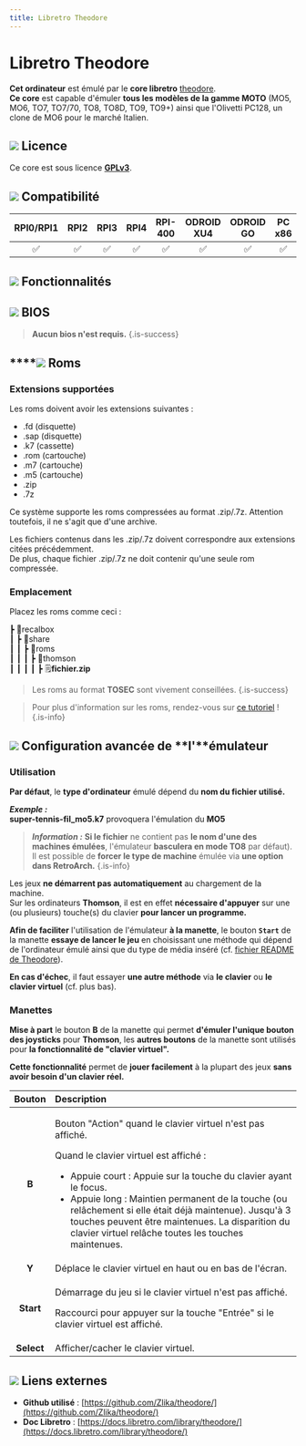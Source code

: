 ```yaml
---
title: Libretro Theodore
---
```


# Libretro Theodore

**Cet ordinateur** est émulé par le **core libretro** [theodore](https://github.com/Zlika/theodore).  
**Ce core** est capable d'émuler **tous les modèles de la gamme MOTO** \(MO5, MO6, TO7, TO7/70, TO8, TO8D, TO9, TO9+\) ainsi que l'Olivetti PC128, un clone de MO6 pour le marché Italien.

## ![](/migration-images/emulateurs/ordinosaures/thomson-t08/gerald-g-parchment-background-or-border-5.svg) Licence

Ce core est sous licence [**GPLv3**](https://github.com/Zlika/theodore/blob/master/LICENSE).

## ![](/migration-images/emulateurs/ordinosaures/thomson-t08/compatibility.png) Compatibilité

| RPI0/RPI1 | RPI2 | RPI3 | RPI4 | RPI-400 | ODROID XU4 | ODROID GO | PC x86 | PC X86\_64 |
| :---: | :---: | :---: | :---: | :---: | :---: | :---: | :---: | :---: |
| ✅ | ✅ | ✅ | ✅ | ✅ | ✅ | ✅ | ✅ | ✅ |

## ![](/migration-images/emulateurs/ordinosaures/thomson-t08/cogwheel-145804_640.png) Fonctionnalités



## ![](/migration-images/emulateurs/ordinosaures/thomson-t08/tqfp32.svg) BIOS


>**Aucun bios n'est requis.**
{.is-success}

## \*\*\*\*![](/migration-images/emulateurs/ordinosaures/thomson-t08/rom-30098_640.png) **Roms**

### Extensions supportées

Les roms doivent avoir les extensions suivantes  :

* .fd \(disquette\)
* .sap \(disquette\)
* .k7 \(cassette\)
* .rom \(cartouche\)
* .m7 \(cartouche\)
* .m5 \(cartouche\)
* .zip
* .7z

Ce système supporte les roms compressées au format .zip/.7z. Attention toutefois, il ne s'agit que d'une archive.

Les fichiers contenus dans les .zip/.7z doivent correspondre aux extensions citées précédemment.  
De plus, chaque fichier .zip/.7z ne doit contenir qu'une seule rom compressée.

### **Emplacement**

Placez les roms comme ceci : 

┣ 📁recalbox  
┃ ┣ 📁share  
┃ ┃ ┣ 📁roms  
┃ ┃ ┃ ┣ 📁thomson  
┃ ┃ ┃ ┃ ┣ 🗒**fichier.zip**  


>Les roms au format **TOSEC** sont vivement conseillées.
{.is-success}


>Pour plus d'information sur les roms, rendez-vous sur [ce tutoriel](/fr/tutoriels/jeux/generalite/les-roms-et-les-isos) !
{.is-info}

## ![](/migration-images/emulateurs/ordinosaures/thomson-t08/hammer-28636_640.png) Configuration avancée de **l'**émulateur

### Utilisation

**Par défaut**, le **type d'ordinateur** émulé dépend du **nom du fichier utilisé.**

_**Exemple :**_  
**super-tennis-fil\_mo5.k7** provoquera l'émulation du **MO5**


>_**Information :**_
>**Si le fichier** ne contient pas **le nom d'une des machines émulées**, l'émulateur **basculera en mode TO8** par défaut\).  
>Il est possible de **forcer le type de machine** émulée via **une option dans RetroArch.**
{.is-info}

Les jeux **ne démarrent pas automatiquement** au chargement de la machine.  
Sur les ordinateurs **Thomson**, il est en effet **nécessaire d'appuyer** sur une \(ou plusieurs\) touche\(s\) du clavier **pour lancer un programme.**  
  
**Afin de faciliter** l'utilisation de l'émulateur **à la manette**, le bouton **`Start`** de la manette **essaye de lancer le jeu** en choisissant une méthode qui dépend de l'ordinateur émulé ainsi que du type de média inséré \(cf. [fichier README de Theodore](https://github.com/Zlika/theodore/blob/master/README-FR.md#video_game-correspondance-des-boutons-de-la-manette)\).  
  
**En cas d'échec**, il faut essayer **une autre méthode** via **le clavier** ou **le clavier virtuel** \(cf. plus bas\).

### Manettes

**Mise à part** le bouton **B** de la manette qui permet **d'émuler l'unique bouton des joysticks** pour **Thomson**, les **autres boutons** de la manette sont utilisés pour **la fonctionnalité de "clavier virtuel".**

**Cette fonctionnalité** permet de **jouer facilement** à la plupart des jeux **sans avoir besoin d'un clavier réel.**

<table>
  <thead>
    <tr>
      <th style="text-align:center">Bouton</th>
      <th style="text-align:left">Description</th>
    </tr>
  </thead>
  <tbody>
    <tr>
      <td style="text-align:center"><b>B</b>
      </td>
      <td style="text-align:left">
        <p>Bouton &quot;Action&quot; quand le clavier virtuel n&apos;est pas affich&#xE9;.</p>
        <p>Quand le clavier virtuel est affich&#xE9; :</p>
        <ul>
          <li>Appuie court : Appuie sur la touche du clavier ayant le focus.</li>
          <li>Appuie long : Maintien permanent de la touche (ou rel&#xE2;chement si
            elle &#xE9;tait d&#xE9;j&#xE0; maintenue). Jusqu&apos;&#xE0; 3 touches
            peuvent &#xEA;tre maintenues. La disparition du clavier virtuel rel&#xE2;che
            toutes les touches maintenues.</li>
        </ul>
      </td>
    </tr>
    <tr>
      <td style="text-align:center"><b>Y</b>
      </td>
      <td style="text-align:left">D&#xE9;place le clavier virtuel en haut ou en bas de l&apos;&#xE9;cran.</td>
    </tr>
    <tr>
      <td style="text-align:center"><b>Start</b>
      </td>
      <td style="text-align:left">
        <p>D&#xE9;marrage du jeu si le clavier virtuel n&apos;est pas affich&#xE9;.</p>
        <p>Raccourci pour appuyer sur la touche &quot;Entr&#xE9;e&quot; si le clavier
          virtuel est affich&#xE9;.</p>
      </td>
    </tr>
    <tr>
      <td style="text-align:center"><b>Select</b>
      </td>
      <td style="text-align:left">Afficher/cacher le clavier virtuel.</td>
    </tr>
  </tbody>
</table>

## ![](/migration-images/emulateurs/ordinosaures/thomson-t08/kisspng-web-development-world-wide-web-computer-icons-webs-world-wide-web-icon-png-5ab05c24477216.4540070115215073642927.png) Liens externes

* **Github utilisé** : [https://github.com/Zlika/theodore/](https://github.com/Zlika/theodore/)
* **Doc Libretro** : [https://docs.libretro.com/library/theodore/](https://docs.libretro.com/library/theodore/)

